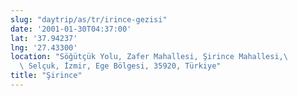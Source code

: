 ```yaml
---
slug: "daytrip/as/tr/irince-gezisi"
date: '2001-01-30T04:37:00'
lat: '37.94237'
lng: '27.43300'
location: "Söğütçük Yolu, Zafer Mahallesi, Şirince Mahallesi,\
  \ Selçuk, İzmir, Ege Bölgesi, 35920, Türkiye"
title: "Şirince"
---
```



